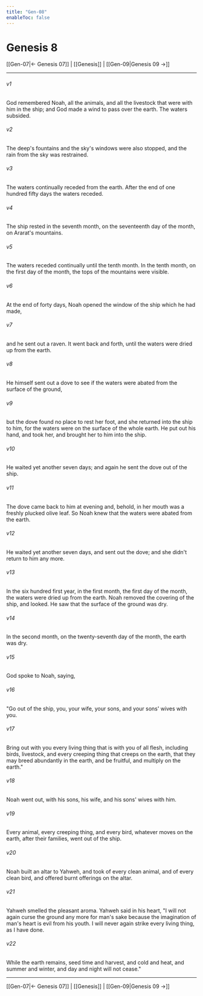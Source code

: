 ```yaml
---
title: "Gen-08"
enableToc: false
---
```

# Genesis 8

[[Gen-07|← Genesis 07]] | [[Genesis]] | [[Gen-09|Genesis 09 →]]
***

###### v1
God remembered Noah, all the animals, and all the livestock that were with him in the ship; and God made a wind to pass over the earth. The waters subsided.

###### v2
The deep's fountains and the sky's windows were also stopped, and the rain from the sky was restrained.

###### v3
The waters continually receded from the earth. After the end of one hundred fifty days the waters receded.

###### v4
The ship rested in the seventh month, on the seventeenth day of the month, on Ararat's mountains.

###### v5
The waters receded continually until the tenth month. In the tenth month, on the first day of the month, the tops of the mountains were visible.

###### v6
At the end of forty days, Noah opened the window of the ship which he had made,

###### v7
and he sent out a raven. It went back and forth, until the waters were dried up from the earth.

###### v8
He himself sent out a dove to see if the waters were abated from the surface of the ground,

###### v9
but the dove found no place to rest her foot, and she returned into the ship to him, for the waters were on the surface of the whole earth. He put out his hand, and took her, and brought her to him into the ship.

###### v10
He waited yet another seven days; and again he sent the dove out of the ship.

###### v11
The dove came back to him at evening and, behold, in her mouth was a freshly plucked olive leaf. So Noah knew that the waters were abated from the earth.

###### v12
He waited yet another seven days, and sent out the dove; and she didn't return to him any more.

###### v13
In the six hundred first year, in the first month, the first day of the month, the waters were dried up from the earth. Noah removed the covering of the ship, and looked. He saw that the surface of the ground was dry.

###### v14
In the second month, on the twenty-seventh day of the month, the earth was dry.

###### v15
God spoke to Noah, saying,

###### v16
"Go out of the ship, you, your wife, your sons, and your sons' wives with you.

###### v17
Bring out with you every living thing that is with you of all flesh, including birds, livestock, and every creeping thing that creeps on the earth, that they may breed abundantly in the earth, and be fruitful, and multiply on the earth."

###### v18
Noah went out, with his sons, his wife, and his sons' wives with him.

###### v19
Every animal, every creeping thing, and every bird, whatever moves on the earth, after their families, went out of the ship.

###### v20
Noah built an altar to Yahweh, and took of every clean animal, and of every clean bird, and offered burnt offerings on the altar.

###### v21
Yahweh smelled the pleasant aroma. Yahweh said in his heart, "I will not again curse the ground any more for man's sake because the imagination of man's heart is evil from his youth. I will never again strike every living thing, as I have done.

###### v22
While the earth remains, seed time and harvest, and cold and heat, and summer and winter, and day and night will not cease."

***
[[Gen-07|← Genesis 07]] | [[Genesis]] | [[Gen-09|Genesis 09 →]]
